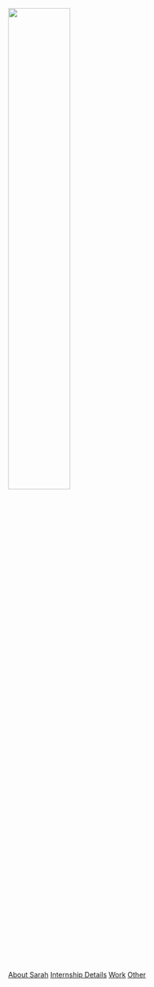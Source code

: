 <html>
<head> 
<title>Sarah Katz' Internship</title> 
<link href="style.css" rel="stylesheet" type="text/css"/>
</head>
<body> 
<div class="everything">
<div class="logo"><a href="index.html"/>    
    <img src="testing-logo.png" width="50%"></div>

<div class="second">
<a href="about.html">About Sarah</a>
<a href="internship.html">Internship Details</a> 
<a href="work.html">Work</a>
<a href="other.html">Other</a> 
</div>
<p>

</p>
</div>
</body></html>    
